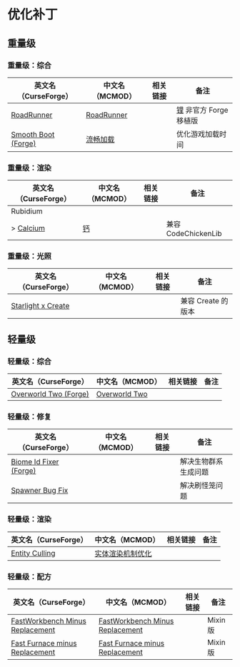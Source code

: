# 优化补丁

## 重量级

### 重量级：综合

| 英文名（CurseForge）                                                                  | 中文名（MCMOD）                                    | 相关链接 | 备注                                                           |
| ------------------------------------------------------------------------------------- | -------------------------------------------------- | -------- | -------------------------------------------------------------- |
| [RoadRunner](https://www.curseforge.com/minecraft/mc-mods/roadrunner)                 | [RoadRunner](https://www.mcmod.cn/class/4852.html) |          | [锂](https://www.mcmod.cn/class/2292.html) 非官方 Forge 移植版 |
| [Smooth Boot (Forge)](https://www.curseforge.com/minecraft/mc-mods/smooth-boot-forge) | [流畅加载](https://www.mcmod.cn/class/3422.html)   |          | 优化游戏加载时间                                               |

### 重量级：渲染

| 英文名（CurseForge）                                              | 中文名（MCMOD）                            | 相关链接 | 备注                |
| ----------------------------------------------------------------- | ------------------------------------------ | -------- | ------------------- |
| Rubidium                                                          |                                            |          |                     |
| > [Calcium](https://www.curseforge.com/minecraft/mc-mods/calcium) | [钙](https://www.mcmod.cn/class/5212.html) |          | 兼容 CodeChickenLib |

### 重量级：光照

| 英文名（CurseForge）                                                                  | 中文名（MCMOD） | 相关链接 | 备注               |
| ------------------------------------------------------------------------------------- | --------------- | -------- | ------------------ |
| [Starlight x Create](https://www.curseforge.com/minecraft/mc-mods/starlight-x-create) |                 |          | 兼容 Create 的版本 |

## 轻量级

### 轻量级：综合

| 英文名（CurseForge）                                                                      | 中文名（MCMOD）                                       | 相关链接 | 备注 |
| ----------------------------------------------------------------------------------------- | ----------------------------------------------------- | -------- | ---- |
| [Overworld Two (Forge)](https://www.curseforge.com/minecraft/mc-mods/overworld-two-forge) | [Overworld Two](https://www.mcmod.cn/class/4558.html) |          |      |

### 轻量级：修复

| 英文名（CurseForge）                                                                  | 中文名（MCMOD） | 相关链接 | 备注                 |
| ------------------------------------------------------------------------------------- | --------------- | -------- | -------------------- |
| [Biome Id Fixer (Forge)](https://www.curseforge.com/minecraft/mc-mods/biome-id-fixer) |                 |          | 解决生物群系生成问题 |
| [Spawner Bug Fix](https://www.curseforge.com/minecraft/mc-mods/spawner-fix)           |                 |          | 解决刷怪笼问题       |

### 轻量级：渲染

| 英文名（CurseForge）                                                          | 中文名（MCMOD）                                          | 相关链接 | 备注 |
| ----------------------------------------------------------------------------- | -------------------------------------------------------- | -------- | ---- |
| [Entity Culling](https://www.curseforge.com/minecraft/mc-mods/entity-culling) | [实体渲染机制优化](https://www.mcmod.cn/class/3058.html) |          |      |

### 轻量级：配方

| 英文名（CurseForge）                                                                                            | 中文名（MCMOD）                                                         | 相关链接 | 备注     |
| --------------------------------------------------------------------------------------------------------------- | ----------------------------------------------------------------------- | -------- | -------- |
| [FastWorkbench Minus Replacement](https://www.curseforge.com/minecraft/mc-mods/fastworkbench-minus-replacement) | [FastWorkbench Minus Replacement](https://www.mcmod.cn/class/3723.html) |          | Mixin 版 |
| [Fast Furnace minus Replacement](https://www.curseforge.com/minecraft/mc-mods/fastfurnace-minus-replacement)    | [Fast Furnace minus Replacement](https://www.mcmod.cn/class/5543.html)  |          | Mixin 版 |
